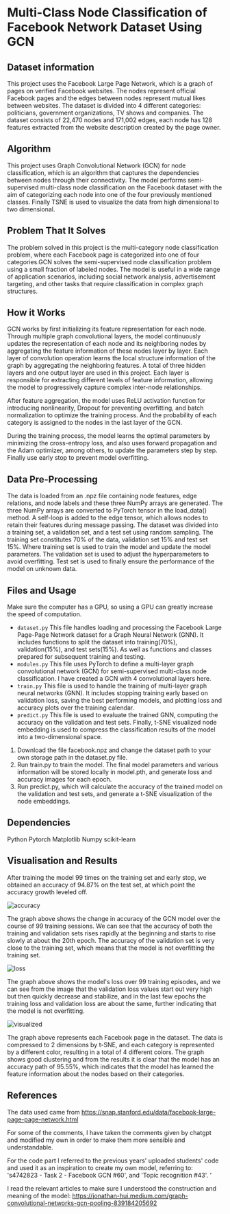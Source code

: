 # Multi-Class Node Classification of Facebook Network Dataset Using GCN

## Dataset information
This project uses the Facebook Large Page Network, which is a graph of pages on verified Facebook websites. The nodes represent official Facebook pages and the edges between nodes represent mutual likes between websites. The dataset is divided into 4 different categories: politicians, government organizations, TV shows and companies. The dataset consists of 22,470 nodes and 171,002 edges, each node has 128 features extracted from the website description created by the page owner.



## Algorithm

This project uses Graph Convolutional Network (GCN) for node classification, which is an algorithm that captures the dependencies between nodes through their connectivity. The model performs semi-supervised multi-class node classification on the Facebook dataset with the aim of categorizing each node into one of the four previously mentioned classes. Finally TSNE is used to visualize the data from high dimensional to two dimensional.


## Problem That It Solves

The problem solved in this project is the multi-category node classification problem, where each Facebook page is categorized into one of four categories.GCN solves the semi-supervised node classification problem using a small fraction of labeled nodes. The model is useful in a wide range of application scenarios, including social network analysis, advertisement targeting, and other tasks that require classification in complex graph structures.

## How it Works

GCN works by first initializing its feature representation for each node. Through multiple graph convolutional layers, the model continuously updates the representation of each node and its neighboring nodes by aggregating the feature information of these nodes layer by layer. Each layer of convolution operation learns the local structure information of the graph by aggregating the neighboring features. A total of three hidden layers and one output layer are used in this project. Each layer is responsible for extracting different levels of feature information, allowing the model to progressively capture complex inter-node relationships.

After feature aggregation, the model uses ReLU activation function for introducing nonlinearity, Dropout for preventing overfitting, and batch normalization to optimize the training process. And the probability of each category is assigned to the nodes in the last layer of the GCN.

During the training process, the model learns the optimal parameters by minimizing the cross-entropy loss, and also uses forward propagation and the Adam optimizer, among others, to update the parameters step by step. Finally use early stop to prevent model overfitting.

## Data Pre-Processing

The data is loaded from an .npz file containing node features, edge relations, and node labels and these three NumPy arrays are generated. The three NumPy arrays are converted to PyTorch tensor in the load_data() method. A self-loop is added to the edge tensor, which allows nodes to retain their features during message passing.
The dataset was divided into a training set, a validation set, and a test set using random sampling. The training set constitutes 70% of the data, validation set 15% and test set 15%. Where training set is used to train the model and update the model parameters. The validation set is used to adjust the hyperparameters to avoid overfitting. Test set is used to finally ensure the performance of the model on unknown data.

## Files and Usage
Make sure the computer has a GPU, so using a GPU can greatly increase the speed of computation.
- `dataset.py`  This file handles loading and processing the Facebook Large Page-Page Network dataset for a Graph Neural Network (GNN). It includes functions to split the dataset into training(70%), validation(15%), and test sets(15%). As well as functions and classes prepared for subsequent training and testing.
- `modules.py` This file uses PyTorch to define a multi-layer graph convolutional network (GCN) for semi-supervised multi-class node classification. I have created a GCN with 4 convolutional layers here.
- `train.py` This file is used to handle the training of multi-layer graph neural networks (GNN). It includes stopping training early based on validation loss, saving the best performing models, and plotting loss and accuracy plots over the training calendar.
- `predict.py` This file is used to evaluate the trained GNN, computing the accuracy on the validation and test sets. Finally, t-SNE visualized node embedding is used to compress the classification results of the model into a two-dimensional space.


1. Download the file facebook.npz and change the dataset path to your own storage path in the dataset.py file.
2. Run train.py to train the model. The final model parameters and various information will be stored locally in model.pth, and generate loss and accuracy images for each epoch.
3. Run predict.py, which will calculate the accuracy of the trained model on the validation and test sets, and generate a t-SNE visualization of the node embeddings.



## Dependencies

Python
Pytorch
Matplotlib
Numpy
scikit-learn

## Visualisation and Results
After training the model 99 times on the training set and early stop, we obtained an accuracy of 94.87% on the test set, at which point the accuracy growth leveled off.

![accuracy](https://github.com/Xiangxu-66/PatternAnalysis-2024/blob/9eda198dc4c3cbac159af55d258d0929a9da9c9e/plot/accuracy_over_epochs.png)

The graph above shows the change in accuracy of the GCN model over the course of 99 training sessions. We can see that the accuracy of both the training and validation sets rises rapidly at the beginning and starts to rise slowly at about the 20th epoch. The accuracy of the validation set is very close to the training set, which means that the model is not overfitting the training set.

![loss](https://github.com/Xiangxu-66/PatternAnalysis-2024/blob/9eda198dc4c3cbac159af55d258d0929a9da9c9e/plot/loss_over_epochs.png)

The graph above shows the model's loss over 99 training episodes, and we can see from the image that the validation loss values start out very high but then quickly decrease and stabilize, and in the last few epochs the training loss and validation loss are about the same, further indicating that the model is not overfitting.

![visualized](https://github.com/Xiangxu-66/PatternAnalysis-2024/blob/9eda198dc4c3cbac159af55d258d0929a9da9c9e/plot/TSNE_Visualization.png)

The graph above represents each Facebook page in the dataset. The data is compressed to 2 dimensions by t-SNE, and each category is represented by a different color, resulting in a total of 4 different colors. The graph shows good clustering and from the results it is clear that the model has an accuracy path of 95.55%, which indicates that the model has learned the feature information about the nodes based on their categories.

## References

The data used came from https://snap.stanford.edu/data/facebook-large-page-page-network.html

For some of the comments, I have taken the comments given by chatgpt and modified my own in order to make them more sensible and understandable.

For the code part I referred to the previous years' uploaded students' code and used it as an inspiration to create my own model, referring to: 's4742823 - Task 2 - Facebook GCN #60', and 'Topic recognition #43'. '

I read the relevant articles to make sure I understood the construction and meaning of the model: https://jonathan-hui.medium.com/graph-convolutional-networks-gcn-pooling-839184205692